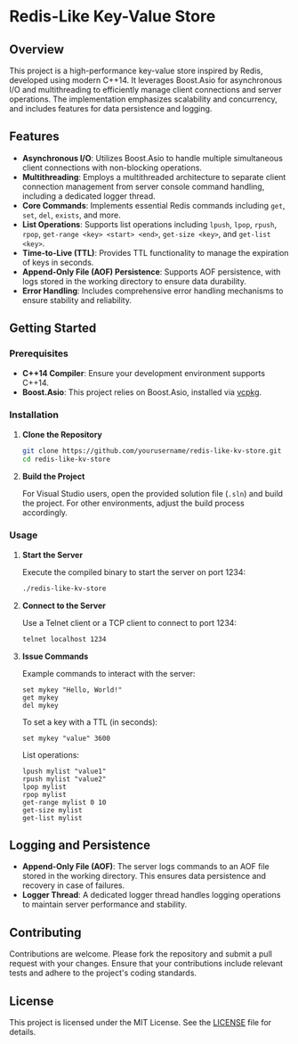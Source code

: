 # Redis-Like Key-Value Store

## Overview

This project is a high-performance key-value store inspired by Redis, developed using modern C++14. It leverages Boost.Asio for asynchronous I/O and multithreading to efficiently manage client connections and server operations. The implementation emphasizes scalability and concurrency, and includes features for data persistence and logging.

## Features

- **Asynchronous I/O**: Utilizes Boost.Asio to handle multiple simultaneous client connections with non-blocking operations.
- **Multithreading**: Employs a multithreaded architecture to separate client connection management from server console command handling, including a dedicated logger thread.
- **Core Commands**: Implements essential Redis commands including `get`, `set`, `del`, `exists`, and more.
- **List Operations**: Supports list operations including `lpush`, `lpop`, `rpush`, `rpop`, `get-range <key> <start> <end>`, `get-size <key>`, and `get-list <key>`.
- **Time-to-Live (TTL)**: Provides TTL functionality to manage the expiration of keys in seconds.
- **Append-Only File (AOF) Persistence**: Supports AOF persistence, with logs stored in the working directory to ensure data durability.
- **Error Handling**: Includes comprehensive error handling mechanisms to ensure stability and reliability.

## Getting Started

### Prerequisites

- **C++14 Compiler**: Ensure your development environment supports C++14.
- **Boost.Asio**: This project relies on Boost.Asio, installed via [vcpkg](https://github.com/microsoft/vcpkg).

### Installation

1. **Clone the Repository**

   ```bash
   git clone https://github.com/yourusername/redis-like-kv-store.git
   cd redis-like-kv-store
   ```

2. **Build the Project**

   For Visual Studio users, open the provided solution file (`.sln`) and build the project. For other environments, adjust the build process accordingly.

### Usage

1. **Start the Server**

   Execute the compiled binary to start the server on port 1234:

   ```bash
   ./redis-like-kv-store
   ```

2. **Connect to the Server**

   Use a Telnet client or a TCP client to connect to port 1234:

   ```bash
   telnet localhost 1234
   ```

3. **Issue Commands**

   Example commands to interact with the server:

   ```text
   set mykey "Hello, World!"
   get mykey
   del mykey
   ```

   To set a key with a TTL (in seconds):

   ```text
   set mykey "value" 3600
   ```

   List operations:

   ```text
   lpush mylist "value1"
   rpush mylist "value2"
   lpop mylist
   rpop mylist
   get-range mylist 0 10
   get-size mylist
   get-list mylist
   ```

## Logging and Persistence

- **Append-Only File (AOF)**: The server logs commands to an AOF file stored in the working directory. This ensures data persistence and recovery in case of failures.
- **Logger Thread**: A dedicated logger thread handles logging operations to maintain server performance and stability.

## Contributing

Contributions are welcome. Please fork the repository and submit a pull request with your changes. Ensure that your contributions include relevant tests and adhere to the project's coding standards.

## License

This project is licensed under the MIT License. See the [LICENSE](LICENSE.txt) file for details.


